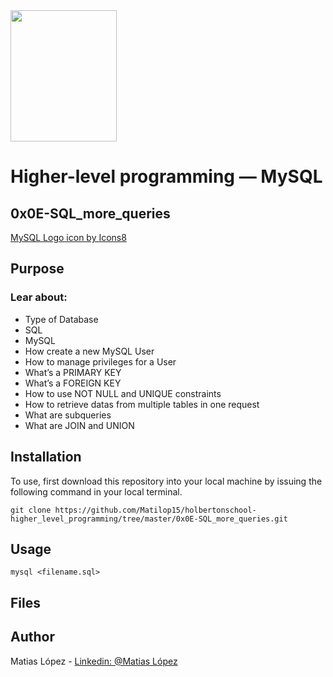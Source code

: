 <img src="https://blog.holbertonschool.com/wp-content/uploads/2020/04/unnamed-2.png" width="170" height="210">

# Higher-level programming ― MySQL
## 0x0E-SQL_more_queries
<a href="https://icons8.com/icon/39855/mysql-logo">MySQL Logo icon by Icons8</a>

## Purpose
### Lear about:
- Type of Database
- SQL
- MySQL
- How create a new MySQL User
- How to manage privileges for a User
- What’s a PRIMARY KEY
- What’s a FOREIGN KEY
- How to use NOT NULL and UNIQUE constraints
- How to retrieve datas from multiple tables in one request
- What are subqueries
- What are JOIN and UNION

## Installation
To use, first download  this repository into your local machine by issuing the following command in your local terminal. 
```
git clone https://github.com/Matilop15/holbertonschool-higher_level_programming/tree/master/0x0E-SQL_more_queries.git
```

## Usage
```
mysql <filename.sql>
```

## Files

## Author
Matias López - [Linkedin: @Matias López](https://uy.linkedin.com/in/matias-l%C3%B3pez-777796194?trk=people-guest_people_search-card)
